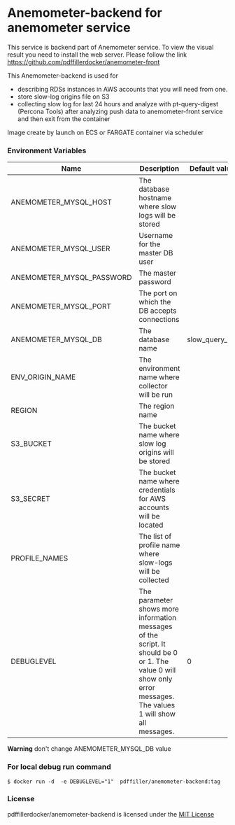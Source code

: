 # Anemometer-backend for anemometer service

This service is backend part of Anemometer service. 
To view the visual result you need to install the web server. Please follow the link  https://github.com/pdffillerdocker/anemometer-front

This Anemometer-backend is used for 
- describing RDSs instances in AWS accounts that you will need from one.
- store slow-log origins file on S3 
- collecting slow log for last 24 hours and analyze with  pt-query-digest (Percona Tools) after analyzing push data to anemometer-front service and then exit from the container

Image create by launch on ECS or FARGATE container via scheduler

### Environment Variables

|Name |  Description | Default value  |
| ------------ | ------------ | ------------ |
| ANEMOMETER_MYSQL_HOST  |The database hostname where slow logs will be stored  |   |
| ANEMOMETER_MYSQL_USER |  Username for the master DB user |   |
| ANEMOMETER_MYSQL_PASSWORD  | The master password  |   |
| ANEMOMETER_MYSQL_PORT   | The port on which the DB accepts connections  |   |
| ANEMOMETER_MYSQL_DB  | The database name |  slow_query_log |
| ENV_ORIGIN_NAME  | The environment name where collector will be run |   |
| REGION  | The region name |   |
| S3_BUCKET  | The bucket name where slow log origins will be stored|   |
| S3_SECRET  | The bucket name where credentials for AWS accounts will be located |   |
| PROFILE_NAMES  | The list of profile name where slow-logs will be collected|   |
| DEBUGLEVEL |The parameter shows more information messages of the script. It should be 0 or 1. The value 0 will show only error messages. The values 1 will show all messages.  | 0   |

**Warning** don't change ANEMOMETER_MYSQL_DB value

### For local debug run command 

`$ docker run -d  -e DEBUGLEVEL="1"  pdffiller/anemometer-backend:tag `

### License

 pdffillerdocker/anemometer-backend is licensed under the [MIT License](https://github.com/pdffillerdocker/anemometer-backend/blob/master/LICENSE)
